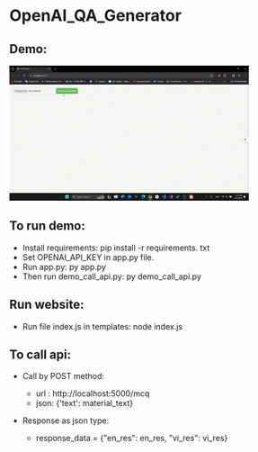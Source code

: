 # OpenAI_QA_Generator

## Demo:
![](https://github.com/phanhoang1803/OpenAI_QA_Generator/blob/main/MCQ_Generator_Demo.gif)

## To run demo:
  - Install requirements: pip install -r requirements. txt
  - Set OPENAI_API_KEY in app.py file.
  - Run app.py: py app.py
  - Then run demo_call_api.py: py demo_call_api.py

## Run website:
  - Run file index.js in templates: node index.js

## To call api:
  - Call by POST method: 
  	+ url : http://localhost:5000/mcq
  	+ json: {'text': material_text}

  - Response as json type:
    + response_data = {"en_res": en_res, "vi_res": vi_res}

